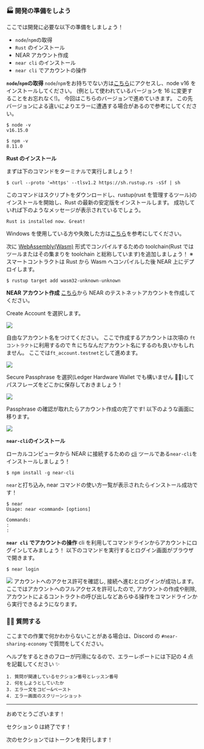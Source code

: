 ### 🏭 開発の準備をしよう

ここでは開発に必要な以下の準備をしましょう！

- `node`/`npm`の取得
- `Rust` のインストール
- NEAR アカウント作成
- `near cli` のインストール
- `near cli` でアカウントの操作

**`node`/`npm`の取得**
`node`/`npm`をお持ちでない方は[こちら](https://hardhat.org/tutorial/setting-up-the-environment#installing-node.js)にアクセスし、node v16 をインストールしてください。
(例として使われているバージョンを 16 に変更することをお忘れなく!)。
今回はこちらのバージョンで進めていきます。
この先バージョンによる違いによりエラーに遭遇する場合があるので参考にしてください。

```
$ node -v
v16.15.0

$ npm -v
8.11.0
```

**Rust のインストール**

まずは下のコマンドをターミナルで実行しましょう！

```
$ curl --proto '=https' --tlsv1.2 https://sh.rustup.rs -sSf | sh
```

このコマンドはスクリプトをダウンロードし、rustup(rust を管理するツール)のインストールを開始し、Rust の最新の安定版をインストールします。
成功していれば下のようなメッセージが表示されているでしょう。

```
Rust is installed now. Great!
```

Windows を使用している方や失敗した方は[こちら](https://doc.rust-jp.rs/book-ja/ch01-01-installation.html)を参考にしてください。

次に [WebAssembly(Wasm)](https://webassembly.org/) 形式でコンパイルするための toolchain(Rust ではツールまたはその集まりを toolchain と総称しています)を追加しましょう！
※ スマートコントラクトは Rust から Wasm へコンパイルした後 NEAR 上にデプロイします。

```
$ rustup target add wasm32-unknown-unknown
```

**NEAR アカウント作成**
[こちら](https://wallet.testnet.near.org/)から NEAR のテストネットアカウントを作成してください。

Create Account を選択します。

![](/public/images/NEAR-BikeShare/section-0/0_2_1.png)

自由なアカウント名をつけてください。
ここで作成するアカウントは次項の `ftコントラクト`に利用するので ft にちなんだアカウント名にするのも良いかもしれません。
ここでは`ft_account.testnet`として進めます。

![](/public/images/NEAR-BikeShare/section-0/0_2_2.png)

Secure Passphrase を選択(Ledger Hardware Wallet でも構いません 🙆‍♂️)してパスフレーズをどこかに保存しておきましょう！

![](/public/images/NEAR-BikeShare/section-0/0_2_3.png)

Passphrase の確認が取れたらアカウント作成の完了です! 以下のような画面に移ります。

![](/public/images/NEAR-BikeShare/section-0/0_2_4.png)

**`near-cli`のインストール**

ローカルコンピュータから NEAR に接続するための [cli](https://wa3.i-3-i.info/word13118.html) ツールである`near-cli`をインストールしましょう！

```
$ npm install -g near-cli
```

`near`と打ち込み, near コマンドの使い方一覧が表示されたらインストール成功です！

```
$ near
Usage: near <command> [options]

Commands:
:
:
```

**`near cli` でアカウントの操作**
cli を利用してコマンドラインからアカウントにログインしてみましょう！
以下のコマンドを実行するとログイン画面がブラウザで開きます。

```
$ near login
```

![](/public/images/NEAR-BikeShare/section-0/0_2_5.png)
アカウントへのアクセス許可を確認し, 接続へ進むとログインが成功します。
ここではアカウントへのフルアクセスを許可したので, アカウントの作成や削除, アカウントによるコントラクトの呼び出しなどあらゆる操作をコマンドラインから実行できるようになります。

### 🙋‍♂️ 質問する

ここまでの作業で何かわからないことがある場合は、Discord の `#near-sharing-economy` で質問をしてください。

ヘルプをするときのフローが円滑になるので、エラーレポートには下記の 4 点を記載してください ✨

```
1. 質問が関連しているセクション番号とレッスン番号
2. 何をしようとしていたか
3. エラー文をコピー&ペースト
4. エラー画面のスクリーンショット
```

---

おめでとうございます！

セクション 0 は終了です！

次のセクションではトークンを発行します！
